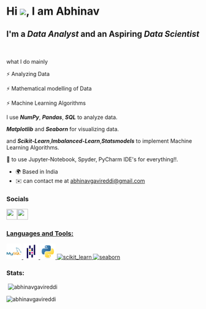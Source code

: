 Hi <img src="https://github.com/TheDudeThatCode/TheDudeThatCode/blob/master/Assets/Hi.gif" width="29">, I am Abhinav  
=====================================
I'm a _Data Analyst_ and an Aspiring _Data Scientist_
------------------------------------
<br></br>
what I do mainly

⚡ Analyzing Data

⚡ Mathematical modelling of Data

⚡ Machine Learning Algorithms 

I use _**NumPy**_, _**Pandas**_, _**SQL**_ to analyze data. 

_**Matplotlib**_ and _**Seaborn**_ for visualizing data.

and _**Scikit-Learn**_,_**Imbalanced-Learn**_,_**Statsmodels**_ to implement Machine Learning Algorithms. 

 :blue_heart: to use Jupyter-Notebook, Spyder, PyCharm IDE's for everything!!.

* 🌍  Based in India
* ✉️  can contact me at [abhinavgavireddi@gmail.com](mailto:abhinavgavireddi@gmail.com)


### Socials

<p align="left"> <a href="https://github.com/AbhinavGavireddi" target="_blank" rel="noreferrer"><img src="https://raw.githubusercontent.com/danielcranney/readme-generator/main/public/icons/socials/github.svg" width="28" height="28" /></a><a href="https://www.linkedin.com/in/gavireddi-abhinava-bharat/" target="_blank" rel="noreferrer"><img src="https://raw.githubusercontent.com/danielcranney/readme-generator/main/public/icons/socials/linkedin.svg" width="28" height="28" />


<h3 align="left">Languages and Tools:</h3>
<p align="left"> <a href="https://www.mysql.com/" target="_blank" rel="noreferrer"> <img src="https://raw.githubusercontent.com/devicons/devicon/master/icons/mysql/mysql-original-wordmark.svg" alt="mysql" width="40" height="40"/> </a> <a href="https://pandas.pydata.org/" target="_blank" rel="noreferrer"> <img src="https://raw.githubusercontent.com/devicons/devicon/2ae2a900d2f041da66e950e4d48052658d850630/icons/pandas/pandas-original.svg" alt="pandas" width="40" height="40"/> </a> <a href="https://www.python.org" target="_blank" rel="noreferrer"> <img src="https://raw.githubusercontent.com/devicons/devicon/master/icons/python/python-original.svg" alt="python" width="40" height="40"/> </a> <a href="https://scikit-learn.org/" target="_blank" rel="noreferrer"> <img src="https://upload.wikimedia.org/wikipedia/commons/0/05/Scikit_learn_logo_small.svg" alt="scikit_learn" width="40" height="40"/> </a> <a href="https://seaborn.pydata.org/" target="_blank" rel="noreferrer"> <img src="https://seaborn.pydata.org/_images/logo-mark-lightbg.svg" alt="seaborn" width="40" height="40"/> </a>  </p>

<h3 align="left">Stats:</h3>


<p>&nbsp;<img align="center" src="https://github-readme-stats.vercel.app/api?username=abhinavgavireddi&show_icons=true&locale=en&hide=stars,issues&theme=dark&hide_border=True" alt="abhinavgavireddi" /></p>

<p><img align="center" src="https://github-readme-streak-stats.herokuapp.com/?user=abhinavgavireddi&theme=dark&hide_border=True" alt="abhinavgavireddi" /></p>
